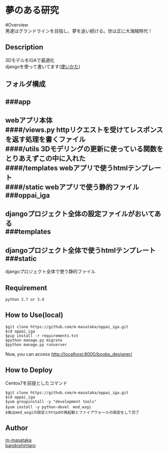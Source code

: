 夢のある研究
====

#Overview  
男達はグランドラインを目指し、夢を追い続ける。世は正に大海賊時代！  

## Description
3DモデルをIGAで最適化  
djangoを使って書いてます([使いかた](http://docs.djangoproject.jp/en/latest/intro/tutorial01.html))  

## フォルダ構成
###app
---
webアプリ本体  
####/views.py
httpリクエストを受けてレスポンスを返す処理を書くファイル  
####/utils
3Dモデリングの更新に使っている関数をとりあえずこの中に入れた  
####/templates
webアプリで使うhtmlテンプレート  
####/static
webアプリで使う静的ファイル  
###oppai_iga
---
djangoプロジェクト全体の設定ファイルがおいてある  
###templates
---
djangoプロジェクト全体で使うhtmlテンプレート  
###static
---
djangoプロジェクト全体で使う静的ファイル  
## Requirement
    python 2.7 or 3.4  
## How to Use(local)
    $git clone https://github.com/m-masataka/oppai_iga.git  
    $cd oppai_iga  
    $pip install -r requirements.txt  
    $python manage.py migrate  
    $python manage.py runserver  
Now, you can access [http://localhost:8000/boobs_designer/](http://localhost:8000/boobs_designer/)  
## How to Deploy
Centos7を前提としたコマンド

    $git clone https://github.com/m-masataka/oppai_iga.git  
    $cd oppai_iga  
    $yum groupinstall -y "development tools"  
    $yum install -y python-devel　mod_wsgi  
    $後はmod_wsgiの設定とhttpdの再起動とファイアウォールの設定をして完了  
## Author
[m-masataka](https://github.com/m-masataka)  
[bandoshintaro](https://github.com/bandoshintaro)  
